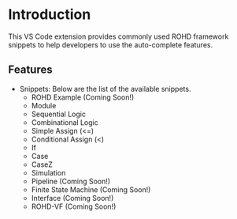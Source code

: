 # Introduction

This VS Code extension provides commonly used ROHD framework snippets to help developers to use the auto-complete features.

## Features

- Snippets: Below are the list of the available snippets.
  - ROHD Example (Coming Soon!)
  - Module
  - Sequential Logic
  - Combinational Logic
  - Simple Assign (<=)
  - Conditional Assign (<)
  - If
  - Case
  - CaseZ
  - Simulation
  - Pipeline (Coming Soon!)
  - Finite State Machine (Coming Soon!)
  - Interface (Coming Soon!)
  - ROHD-VF (Coming Soon!)
